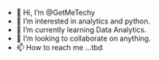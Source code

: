 - 👋 Hi, I’m @GetMeTechy
- 👀 I’m interested in analytics and python.
- 🌱 I’m currently learning Data Analytics.
- 💞️ I’m looking to collaborate on anything.
- 📫 How to reach me ...tbd

<!---
GetMeTechy/GetMeTechy is a ✨ special ✨ repository because its `README.md` (this file) appears on your GitHub profile.
You can click the Preview link to take a look at your changes.
--->
